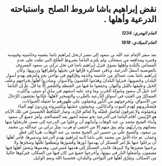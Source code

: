 <h1 dir="rtl">نقض إبراهيم باشا شروط الصلح  واستباحته الدرعية وأهلها .</h1>

<h5 dir="rtl">العام الهجري:  1234

العام الميلادي: 1818

</h5>

<p dir="rtl">بعد سفر الإمام عبد الله بن سعود إلى مصر ارتحل إبراهيم باشا بنفسِه وحاشيتِه وقبوسه وقنبره ومدافِعِه من سمحان، ولم يلتزم الباشا بشروطِ الصُّلحِ التي نصَّت على عدمِ المساس بالبَلدةِ وأهلِها بسوءٍ, فنزل إبراهيم باشا في نخل تركي بن سعود المعروفِ بالعويسية أسفلَ الدرعية، وباقي عساكِرِه فَرَّقَها في نخيلِها وأطرافِها ودروبِها، وكان إبراهيم باشا بعث عساكِرَ مِن حاشيته وخَدَمِه وفَرَّقَهم في نواحي نجدٍ وأمَرَهم بهدمِ أسوار البلدان وحُصونِها، فنزلوا البلدانَ وهَدَموا الحُصونَ والأسوارَ، وصادروا أهلَها بخَراجِهم وعلَف الخيل وعليقها بالليل والنهار، وجمعوا ما فيها من الحِنطةِ والشَّعيرِ إلَّا ما قَلَّ، ثمَّ إن الباشا أخذ خَيلَ آل سعودٍ وشَوكةَ الحَربِ وما وجد عليه اسمَهم في بندُقٍ أو سَيفٍ، وأكثَرَت العساكِرُ مِن العَبَثِ في أسواقِ الدِّرعية بالضَّربِ والتسخيرِ لأهلِها، فكانوا يجمَعون الرِّجالَ من الأسواق، ويُخرِجونَهم من الدُّورِ ويَحمِلون على ظُهورِهم ما تَحمِلُه الحيوانات، فيُسَخِّرونهم لهَدمِ البيوت والدكاكين، ويحمِلون خشَبَها ويَكسِرونَه ويَرِدونَ لهم الماءَ ويَحمِلونَه ولا يَعرِفونَ لفاضلٍ فَضْلَه ولا لعالمٍ قَدْرَه، وصار السَّاقِطُ الخَسيسُ في تلك الأيام هو الرَّئيسَ. أقام الباشا في الدرعية نحو تسعة أشهر بعد المصالحةِ، وأمَرَ جميعَ آل سعود وأبناء الشيخ محمد بن عبد الوهاب وأبنائهم أن يرحَلوا من الدرعية إلى مصرَ، فارتحلوا منها بنسائِهم وذراريِّهم، ولم يبقَ منهم إلا من اختفى أو هرب، مِثلُ تركي بن عبدالله بن محمد بن سعود، والشيخ علي بن حسين ابن الشيخ محمد بن عبد الوهاب، هربا إلى قطر  وعمان. ثم جاء الأمرُ من محمد علي باشا لابنه إبراهيم بهَدمِ الدرعية وتدميرِها، فأمر أهلَها أن يرحَلوا عنها ثمَّ أمر العسكرَ أن يهدموا دُورَها وقُصورَها ويَقطَعوا نَخْلَها وشجَرَها ولا يرحَموا صَغيرَها ولا كبيرَها، فابتدر العسكَرُ إلى هدمِها مُسرِعين، وهدموها وبَعضُ أهلِها فيها مقيمون، وأشعلوا النار في بيوتِها، وأخرجوا جميعَ من كان فيها من السكان، فتركوها خاليةً مِن السكان، وتفَرَّق أهلُها في النواحي والبلدانِ، فحسبنا الله ونعم الوكيل.</p></br>

